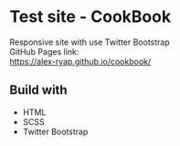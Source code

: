 # Test site - CookBook

Responsive site with use Twitter Bootstrap<br>
GitHub Pages link:<br>
https://alex-ryap.github.io/cookbook/

## Build with

- HTML
- SCSS
- Twitter Bootstrap
